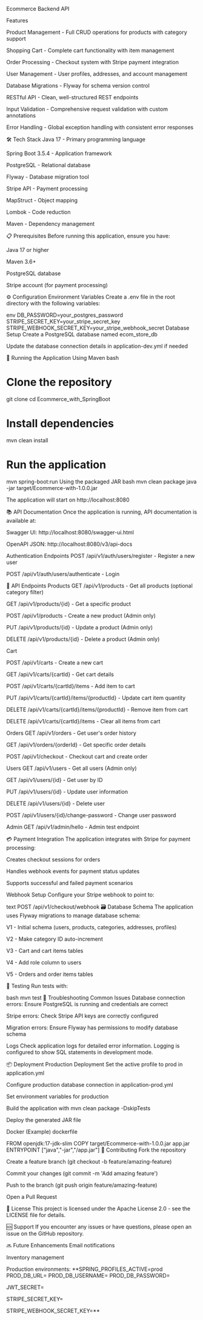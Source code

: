 Ecommerce Backend API

Features

Product Management - Full CRUD operations for products with category support

Shopping Cart - Complete cart functionality with item management

Order Processing - Checkout system with Stripe payment integration

User Management - User profiles, addresses, and account management

Database Migrations - Flyway for schema version control

RESTful API - Clean, well-structured REST endpoints

Input Validation - Comprehensive request validation with custom annotations

Error Handling - Global exception handling with consistent error responses


🛠️ Tech Stack
Java 17 - Primary programming language

Spring Boot 3.5.4 - Application framework

PostgreSQL - Relational database

Flyway - Database migration tool

Stripe API - Payment processing

MapStruct - Object mapping

Lombok - Code reduction

Maven - Dependency management

📋 Prerequisites
Before running this application, ensure you have:

Java 17 or higher

Maven 3.6+

PostgreSQL database

Stripe account (for payment processing)

⚙️ Configuration
Environment Variables
Create a .env file in the root directory with the following variables:

env
DB_PASSWORD=your_postgres_password
STRIPE_SECRET_KEY=your_stripe_secret_key
STRIPE_WEBHOOK_SECRET_KEY=your_stripe_webhook_secret
Database Setup
Create a PostgreSQL database named ecom_store_db

Update the database connection details in application-dev.yml if needed

🚀 Running the Application
Using Maven
bash
# Clone the repository
git clone <repository-url>
cd Ecommerce_with_SpringBoot

# Install dependencies
mvn clean install

# Run the application
mvn spring-boot:run
Using the packaged JAR
bash
mvn clean package
java -jar target/Ecommerce-with-1.0.0.jar

The application will start on http://localhost:8080

📚 API Documentation
Once the application is running, API documentation is available at:

Swagger UI: http://localhost:8080/swagger-ui.html

OpenAPI JSON: http://localhost:8080/v3/api-docs

Authentication Endpoints
POST /api/v1/auth/users/register - Register a new user

POST /api/v1/auth/users/authenticate - Login 


📁 API Endpoints
Products
GET /api/v1/products - Get all products (optional category filter)

GET /api/v1/products/{id} - Get a specific product

POST /api/v1/products - Create a new product (Admin only)

PUT /api/v1/products/{id} - Update a product (Admin only)

DELETE /api/v1/products/{id} - Delete a product (Admin only)

Cart

POST /api/v1/carts - Create a new cart

GET /api/v1/carts/{cartId} - Get cart details

POST /api/v1/carts/{cartId}/items - Add item to cart

PUT /api/v1/carts/{cartId}/items/{productId} - Update cart item quantity

DELETE /api/v1/carts/{cartId}/items/{productId} - Remove item from cart

DELETE /api/v1/carts/{cartId}/items - Clear all items from cart

Orders
GET /api/v1/orders - Get user's order history

GET /api/v1/orders/{orderId} - Get specific order details

POST /api/v1/checkout - Checkout cart and create order

Users
GET /api/v1/users - Get all users (Admin only)

GET /api/v1/users/{id} - Get user by ID

PUT /api/v1/users/{id} - Update user information

DELETE /api/v1/users/{id} - Delete user

POST /api/v1/users/{id}/change-password - Change user password

Admin
GET /api/v1/admin/hello - Admin test endpoint

💳 Payment Integration
The application integrates with Stripe for payment processing:

Creates checkout sessions for orders

Handles webhook events for payment status updates

Supports successful and failed payment scenarios

Webhook Setup
Configure your Stripe webhook to point to:

text
POST /api/v1/checkout/webhook
🗃️ Database Schema
The application uses Flyway migrations to manage database schema:

V1 - Initial schema (users, products, categories, addresses, profiles)

V2 - Make category ID auto-increment

V3 - Cart and cart items tables

V4 - Add role column to users

V5 - Orders and order items tables

🧪 Testing
Run tests with:

bash
mvn test
🐛 Troubleshooting
Common Issues
Database connection errors: Ensure PostgreSQL is running and credentials are correct


Stripe errors: Check Stripe API keys are correctly configured

Migration errors: Ensure Flyway has permissions to modify database schema

Logs
Check application logs for detailed error information. Logging is configured to show SQL statements in development mode.

📦 Deployment
Production Deployment
Set the active profile to prod in application.yml

Configure production database connection in application-prod.yml

Set environment variables for production

Build the application with mvn clean package -DskipTests

Deploy the generated JAR file

Docker (Example)
dockerfile

FROM openjdk:17-jdk-slim
COPY target/Ecommerce-with-1.0.0.jar app.jar
ENTRYPOINT ["java","-jar","/app.jar"]
🤝 Contributing
Fork the repository

Create a feature branch (git checkout -b feature/amazing-feature)

Commit your changes (git commit -m 'Add amazing feature')

Push to the branch (git push origin feature/amazing-feature)

Open a Pull Request

📄 License
This project is licensed under the Apache License 2.0 - see the LICENSE file for details.

🆘 Support
If you encounter any issues or have questions, please open an issue on the GitHub repository.

🔜 Future Enhancements
Email notifications

Inventory management


Production environments:
**SPRING_PROFILES_ACTIVE=prod
PROD_DB_URL=
PROD_DB_USERNAME=
PROD_DB_PASSWORD=
<!-- In future , we will implement JWT_TOKEN SECURITY,THATS WHY WE ARE USING HERE JWT_SECRET -->
JWT_SECRET=
<!-- just for in future use -->
STRIPE_SECRET_KEY=

STRIPE_WEBHOOK_SECRET_KEY=**